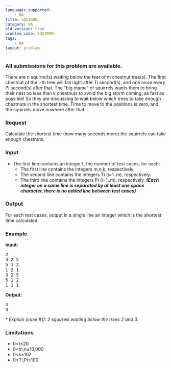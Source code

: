 ```yaml
---
languages_supported:
    - NA
title: SQUIRREL
category: NA
old_version: true
problem_code: SQUIRREL
tags:
    - NA
layout: problem
---
```

###  All submissions for this problem are available. 

There are n squirrel(s) waiting below the feet of m chestnut tree(s). The first chestnut of the i-th tree will fall right after Ti second(s), and one more every Pi second(s) after that. The “big mama” of squirrels wants them to bring their nest no less than k chestnuts to avoid the big storm coming, as fast as possible! So they are discussing to wait below which trees to take enough chestnuts in the shortest time. Time to move to the positions is zero, and the squirrels move nowhere after that.

### Request

Calculate the shortest time (how many seconds more) the squirrels can take enough chestnuts.

### Input

- The first line contains an integer t, the number of test cases, for each: 
    - The first line contains the integers m,n,k, respectively.
    - The second line contains the integers Ti (i=1..m), respectively.
    - The third line contains the integers Pi (i=1..m), respectively.
***(Each integer on a same line is separated by at least one space character, there is no added line between test cases)*** 
### Output

For each test cases, output in a single line an integer which is the shortest time calculated.

### Example

**Input:**

<pre>2
3 2 5
5 1 2
1 2 1
3 2 5
5 1 2
1 1 1
</pre>
**Output:**

<pre>4
3
</pre>
*\* Explain (case #1): 2 squirrels waiting below the trees 2 and 3.*

### Limitations

- 0&lt;t≤20
- 0&lt;m,n≤10,000
- 0&lt;k≤107
- 0&lt;Ti,Pi≤100
